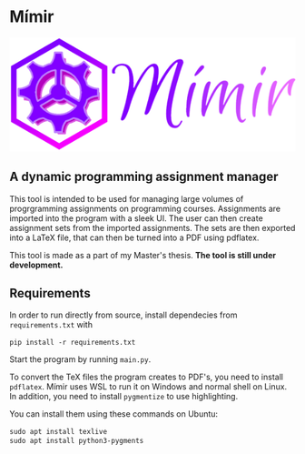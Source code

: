  # Mímir
 ![Mímir logo](resource/logoV3.png)
 ## A dynamic programming assignment manager

 This tool is intended to be used for managing large volumes of progrgramming assignments on programming courses. Assignments are imported into the program with a sleek UI. The user can then create assignment sets from the imported assignments. The sets are then exported into a LaTeX file, that can then be turned into a PDF using pdflatex.

 This tool is made as a part of my Master's thesis. 
 **The tool is still under development.**

 ## Requirements

 In order to run directly from source, install dependecies from `requirements.txt` with
 ```
 pip install -r requirements.txt
 ```

 Start the program by running `main.py`.

 To convert the TeX files the program creates to PDF's, you need to install `pdflatex`. Mímir uses WSL
 to run it on Windows and normal shell on Linux. In addition, you need to install `pygmentize` to use highlighting.
 
 You can install them using these commands on Ubuntu:
 ```
sudo apt install texlive
sudo apt install python3-pygments
```